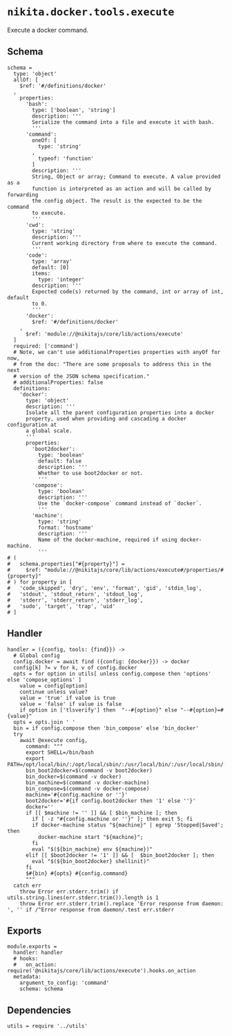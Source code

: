 
# `nikita.docker.tools.execute`

Execute a docker command.

## Schema

    schema =
      type: 'object'
      allOf: [
        $ref: '#/definitions/docker'
      ,
        properties:
          'bash':
            type: ['boolean', 'string']
            description: '''
            Serialize the command into a file and execute it with bash.
            '''
          'command':
            oneOf: [
              type: 'string'
            ,
              typeof: 'function'
            ]
            description: '''
            String, Object or array; Command to execute. A value provided as a
            function is interpreted as an action and will be called by forwarding
            the config object. The result is the expected to be the command
            to execute.
            '''
          'cwd':
            type: 'string'
            description: '''
            Current working directory from where to execute the command.
            '''
          'code':
            type: 'array'
            default: [0]
            items:
              type: 'integer'
            description: '''
            Expected code(s) returned by the command, int or array of int, default
            to 0.
            '''
          'docker':
            $ref: '#/definitions/docker'
        ,
          $ref: 'module://@nikitajs/core/lib/actions/execute'
      ]
      required: ['command']
      # Note, we can't use additionalProperties properties with anyOf for now,
      # from the doc: "There are some proposals to address this in the next
      # version of the JSON schema specification."
      # additionalProperties: false
      definitions:
        'docker':
          type: 'object'
          description: '''
          Isolate all the parent configuration properties into a docker
          property, used when providing and cascading a docker configuration at
          a global scale.
          '''
          properties:
            'boot2docker':
              type: 'boolean'
              default: false
              description: '''
              Whether to use boot2docker or not.
              '''
            'compose':
              type: 'boolean'
              description: '''
              Use the `docker-compose` command instead of `docker`.
              '''
            'machine':
              type: 'string'
              format: 'hostname'
              description: '''
              Name of the docker-machine, required if using docker-machine.
              '''
    # (
    #   schema.properties["#{property}"] =
    #     $ref: "module://@nikitajs/core/lib/actions/execute#/properties/#{property}"
    # ) for property in [
    #   'code_skipped', 'dry', 'env', 'format', 'gid', 'stdin_log',
    #   'stdout', 'stdout_return', 'stdout_log',
    #   'stderr', 'stderr_return', 'stderr_log',
    #   'sudo', 'target', 'trap', 'uid'
    # ]

## Handler

    handler = ({config, tools: {find}}) ->
      # Global config
      config.docker = await find ({config: {docker}}) -> docker
      config[k] ?= v for k, v of config.docker
      opts = for option in utils[ unless config.compose then 'options' else 'compose_options' ]
        value = config[option]
        continue unless value?
        value = 'true' if value is true
        value = 'false' if value is false
        if option in ['tlsverify'] then  "--#{option}" else "--#{option}=#{value}"
      opts = opts.join ' '
      bin = if config.compose then 'bin_compose' else 'bin_docker'
      try
        await @execute config,
          command: """
          export SHELL=/bin/bash
          export PATH=/opt/local/bin/:/opt/local/sbin/:/usr/local/bin/:/usr/local/sbin/:$PATH
          bin_boot2docker=$(command -v boot2docker)
          bin_docker=$(command -v docker)
          bin_machine=$(command -v docker-machine)
          bin_compose=$(command -v docker-compose)
          machine='#{config.machine or ''}'
          boot2docker='#{if config.boot2docker then '1' else ''}'
          docker=''
          if [[ $machine != '' ]] && [ $bin_machine ]; then
            if [ -z "#{config.machine or ''}" ]; then exit 5; fi
            if docker-machine status "${machine}" | egrep 'Stopped|Saved'; then
              docker-machine start "${machine}";
            fi
            eval "$(${bin_machine} env ${machine})"
          elif [[ $boot2docker != '1' ]] && [  $bin_boot2docker ]; then
            eval "$(${bin_boot2docker} shellinit)"
          fi
          $#{bin} #{opts} #{config.command}
          """
      catch err
        throw Error err.stderr.trim() if utils.string.lines(err.stderr.trim()).length is 1
        throw Error err.stderr.trim().replace 'Error response from daemon: ', '' if /^Error response from daemon/.test err.stderr

## Exports

    module.exports =
      handler: handler
      # hooks:
      #   on_action: require('@nikitajs/core/lib/actions/execute').hooks.on_action
      metadata:
        argument_to_config: 'command'
        schema: schema

## Dependencies

    utils = require '../utils'
